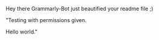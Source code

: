 Hey there Grammarly-Bot just beautified your readme file ;) 

 

"Testing with permissions given.

Hello world."